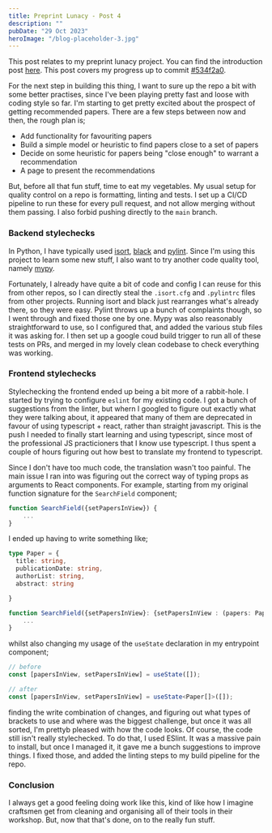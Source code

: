 ```yaml
---
title: Preprint Lunacy - Post 4
description: ""
pubDate: "29 Oct 2023"
heroImage: "/blog-placeholder-3.jpg"
---
```


This post relates to my preprint lunacy project. You can find the introduction post [here](https://jimbarrett.phd/blog/6). This post covers my progress up to commit [#534f2a0](https://github.com/jimbarrett27/arxiv-lunacy/commit/534f2a0cc8cb74ce4896ca23e91dd997d05c7068).

For the next step in building this thing, I want to sure up the repo a bit with some better practises, since I've been playing pretty fast and loose with coding style so far. I'm starting to get pretty excited about the prospect of getting recommended papers. There are a few steps between now and then, the rough plan is;

- Add functionality for favouriting papers
- Build a simple model or heuristic to find papers close to a set of papers
- Decide on some heuristic for papers being "close enough" to warrant a recommendation
- A page to present the recommendations

But, before all that fun stuff, time to eat my vegetables. My usual setup for quality control on a repo is formatting, linting and tests. I set up a CI/CD pipeline to run these for every pull request, and not allow merging without them passing. I also forbid pushing directly to the `main` branch.

### Backend stylechecks

In Python, I have typically used [isort](https://pycqa.github.io/isort/), [black](https://pypi.org/project/black/) and [pylint](https://pypi.org/project/pylint/). Since I'm using this project to learn some new stuff, I also want to try another code quality tool, namely [mypy](https://mypy-lang.org/).

Fortunately, I already have quite a bit of code and config I can reuse for this from other repos, so I can directly steal the `.isort.cfg` and `.pylintrc` files from other projects. Running isort and black just rearranges what's already there, so they were easy. Pylint throws up a bunch of complaints though, so I went through and fixed those one by one. Mypy was also reasonably straightforward to use, so I configured that, and added the various stub files it was asking for. I then set up a google coud build trigger to run all of these tests on PRs, and merged in my lovely clean codebase to check everything was working.

### Frontend stylechecks

Stylechecking the frontend ended up being a bit more of a rabbit-hole. I started by trying to configure `eslint` for my existing code. I got a bunch of suggestions from the linter, but whern I googled to figure out exactly what they were talking about, it appeared that many of them are deprecated in favour of using typescript + react, rather than straight javascript. This is the push I needed to finally start learning and using typescript, since most of the professional JS practicioners that I know use typescript. I thus spent a couple of hours figuring out how best to translate my frontend to typescript.

Since I don't have too much code, the translation wasn't too painful. The main issue I ran into was figuring out the correct way of typing props as arguments to React components. For example, starting from my original function signature for the `SearchField` component;

```javascript
function SearchField({setPapersInView}) {
    ...
}
```

I ended up having to write something like;

```typescript
type Paper = {
  title: string,
  publicationDate: string,
  authorList: string,
  abstract: string

}

function SearchField({setPapersInView}: {setPapersInView : (papers: Paper[]) => void}) {
    ...
}
```

whilst also changing my usage of the `useState` declaration in my entrypoint component;

```typescript
// before
const [papersInView, setPapersInView] = useState([]);

// after
const [papersInView, setPapersInView] = useState<Paper[]>([]);
```

finding the write combination of changes, and figuring out what types of brackets to use and where was the biggest challenge, but once it was all sorted, I'm prettyb pleased with how the code looks. Of course, the code still isn't really stylechecked. To do that, I used ESlint. It was a massive pain to install, but once I managed it, it gave me a bunch suggestions to improve things. I fixed those, and added the linting steps to my build pipeline for the repo.

### Conclusion

I always get a good feeling doing work like this, kind of like how I imagine craftsmen get from cleaning and organising all of their tools in their workshop. But, now that that's done, on to the really fun stuff.
